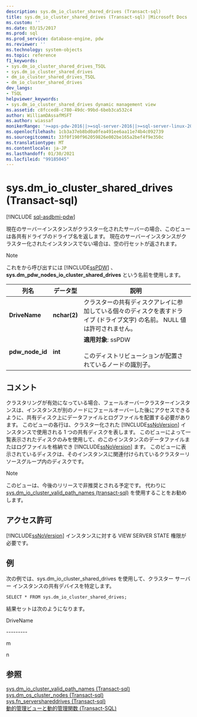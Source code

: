 ```yaml
---
description: sys.dm_io_cluster_shared_drives (Transact-sql)
title: sys.dm_io_cluster_shared_drives (Transact-sql) |Microsoft Docs
ms.custom: ''
ms.date: 03/15/2017
ms.prod: sql
ms.prod_service: database-engine, pdw
ms.reviewer: ''
ms.technology: system-objects
ms.topic: reference
f1_keywords:
- sys.dm_io_cluster_shared_drives_TSQL
- sys.dm_io_cluster_shared_drives
- dm_io_cluster_shared_drives_TSQL
- dm_io_cluster_shared_drives
dev_langs:
- TSQL
helpviewer_keywords:
- sys.dm_io_cluster_shared_drives dynamic management view
ms.assetid: c8fcced8-c780-49dc-99bd-6beb3ca532c4
author: WilliamDAssafMSFT
ms.author: wiassaf
monikerRange: '>=aps-pdw-2016||>=sql-server-2016||>=sql-server-linux-2017||=azuresqldb-mi-current'
ms.openlocfilehash: 1cb3a37eb8bd0a0fea491ee6aa11e74b4c092739
ms.sourcegitcommit: 33f0f190f962059826e002be165a2bef4f9e350c
ms.translationtype: MT
ms.contentlocale: ja-JP
ms.lasthandoff: 01/30/2021
ms.locfileid: "99185045"
---
```

# <a name="sysdm_io_cluster_shared_drives-transact-sql"></a>sys.dm_io_cluster_shared_drives (Transact-sql)
[!INCLUDE [sql-asdbmi-pdw](../../includes/applies-to-version/sql-asdbmi-pdw.md)]

  現在のサーバーインスタンスがクラスター化されたサーバーの場合、このビューは各共有ドライブのドライブ名を返します。 現在のサーバーインスタンスがクラスター化されたインスタンスでない場合は、空の行セットが返されます。  
  
> [!NOTE]  
>  これをから呼び出すには [!INCLUDE[ssPDW](../../includes/sspdw-md.md)] 、 **sys.dm_pdw_nodes_io_cluster_shared_drives** という名前を使用します。  
  
|列名|データ型|説明|  
|-----------------|---------------|-----------------|  
|**DriveName**|**nchar(2)**|クラスターの共有ディスクアレイに参加している個々のディスクを表すドライブ (ドライブ文字) の名前。 NULL 値は許可されません。|  
|**pdw_node_id**|**int**|**適用対象**: ssPDW<br /><br /> このディストリビューションが配置されているノードの識別子。|  
  
## <a name="remarks"></a>コメント  
 クラスタリングが有効になっている場合、フェールオーバークラスターインスタンスは、インスタンスが別のノードにフェールオーバーした後にアクセスできるように、共有ディスク上にデータファイルとログファイルを配置する必要があります。 このビューの各行は、クラスター化された [!INCLUDE[ssNoVersion](../../includes/ssnoversion-md.md)] インスタンスで使用される 1 つの共有ディスクを表します。 このビューによって一覧表示されたディスクのみを使用して、のこのインスタンスのデータファイルまたはログファイルを格納でき [!INCLUDE[ssNoVersion](../../includes/ssnoversion-md.md)] ます。 このビューに表示されているディスクは、そのインスタンスに関連付けられているクラスターリソースグループ内のディスクです。  
  
> [!NOTE]  
>  このビューは、今後のリリースで非推奨とされる予定です。 代わりに [sys.dm_io_cluster_valid_path_names &#40;transact-sql&#41;](../../relational-databases/system-dynamic-management-views/sys-dm-io-cluster-valid-path-names-transact-sql.md) を使用することをお勧めします。  
  
## <a name="permissions"></a>アクセス許可  
 [!INCLUDE[ssNoVersion](../../includes/ssnoversion-md.md)] インスタンスに対する VIEW SERVER STATE 権限が必要です。  
  
## <a name="examples"></a>例  
 次の例では、sys.dm_io_cluster_shared_drives を使用して、クラスター サーバー インスタンスの共有デバイスを特定します。  
  
```  
SELECT * FROM sys.dm_io_cluster_shared_drives;  
```  
  
 結果セットは次のようになります。  
  
 DriveName  
  
 --------\-  
  
 m  
  
 n  
  
## <a name="see-also"></a>参照  
 [sys.dm_io_cluster_valid_path_names &#40;Transact-sql&#41;](../../relational-databases/system-dynamic-management-views/sys-dm-io-cluster-valid-path-names-transact-sql.md)   
 [sys.dm_os_cluster_nodes &#40;Transact-sql&#41;](../../relational-databases/system-dynamic-management-views/sys-dm-os-cluster-nodes-transact-sql.md)   
 [sys.fn_servershareddrives &#40;Transact-sql&#41;](../../relational-databases/system-functions/sys-fn-servershareddrives-transact-sql.md)   
 [動的管理ビューと動的管理関数 &#40;Transact-SQL&#41;](~/relational-databases/system-dynamic-management-views/system-dynamic-management-views.md)  
  
  
